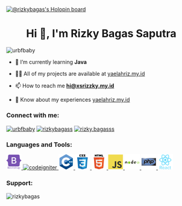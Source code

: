 [![@rizkybagas's Holopin board](https://holopin.io/api/user/board?user=rizkybagas)](https://holopin.io/@rizkybagas)
<h1 align="center">Hi 👋, I'm Rizky Bagas Saputra</h1>

<p align="left"> <img src="https://komarev.com/ghpvc/?username=urbfbaby&label=Profile%20views&color=0e75b6&style=flat" alt="urbfbaby" /> </p>


- 🌱 I’m currently learning **Java**

- 👨‍💻 All of my projects are available at [yaelahriz.my.id](yaelahriz.my.id)

- 📫 How to reach me **hi@xsrizzky.my.id**

- 📄 Know about my experiences [yaelahriz.my.id](yaelahriz.my.id)


<h3 align="left">Connect with me:</h3>
<p align="left">
<a href="https://codepen.io/urbfbaby" target="blank"><img align="center" src="https://raw.githubusercontent.com/rahuldkjain/github-profile-readme-generator/master/src/images/icons/Social/codepen.svg" alt="urbfbaby" height="30" width="40" /></a>
<a href="https://linkedin.com/in/rizkybagass" target="blank"><img align="center" src="https://raw.githubusercontent.com/rahuldkjain/github-profile-readme-generator/master/src/images/icons/Social/linked-in-alt.svg" alt="rizkybagass" height="30" width="40" /></a>
<a href="https://fb.com/rizky.bagasss" target="blank"><img align="center" src="https://raw.githubusercontent.com/rahuldkjain/github-profile-readme-generator/master/src/images/icons/Social/facebook.svg" alt="rizky.bagasss" height="30" width="40" /></a>
</p>

<h3 align="left">Languages and Tools:</h3>
<p align="left"> <a href="https://getbootstrap.com" target="_blank" rel="noreferrer"> <img src="https://raw.githubusercontent.com/devicons/devicon/master/icons/bootstrap/bootstrap-plain-wordmark.svg" alt="bootstrap" width="40" height="40"/> </a> <a href="https://codeigniter.com" target="_blank" rel="noreferrer"> <img src="https://cdn.worldvectorlogo.com/logos/codeigniter.svg" alt="codeigniter" width="40" height="40"/> </a> <a href="https://www.w3schools.com/cpp/" target="_blank" rel="noreferrer"> <img src="https://raw.githubusercontent.com/devicons/devicon/master/icons/cplusplus/cplusplus-original.svg" alt="cplusplus" width="40" height="40"/> </a> <a href="https://www.w3schools.com/css/" target="_blank" rel="noreferrer"> <img src="https://raw.githubusercontent.com/devicons/devicon/master/icons/css3/css3-original-wordmark.svg" alt="css3" width="40" height="40"/> </a> <a href="https://www.w3.org/html/" target="_blank" rel="noreferrer"> <img src="https://raw.githubusercontent.com/devicons/devicon/master/icons/html5/html5-original-wordmark.svg" alt="html5" width="40" height="40"/> </a> <a href="https://developer.mozilla.org/en-US/docs/Web/JavaScript" target="_blank" rel="noreferrer"> <img src="https://raw.githubusercontent.com/devicons/devicon/master/icons/javascript/javascript-original.svg" alt="javascript" width="40" height="40"/> </a> <a href="https://nodejs.org" target="_blank" rel="noreferrer"> <img src="https://raw.githubusercontent.com/devicons/devicon/master/icons/nodejs/nodejs-original-wordmark.svg" alt="nodejs" width="40" height="40"/> </a> <a href="https://www.php.net" target="_blank" rel="noreferrer"> <img src="https://raw.githubusercontent.com/devicons/devicon/master/icons/php/php-original.svg" alt="php" width="40" height="40"/> </a> <a href="https://reactjs.org/" target="_blank" rel="noreferrer"> <img src="https://raw.githubusercontent.com/devicons/devicon/master/icons/react/react-original-wordmark.svg" alt="react" width="40" height="40"/> </a> </p>

<h3 align="left">Support:</h3>
<p><a href="https://www.buymeacoffee.com/rizkybagas"> <img align="left" src="https://cdn.buymeacoffee.com/buttons/v2/default-yellow.png" height="50" width="210" alt="rizkybagas" /></a></p><br><br>
